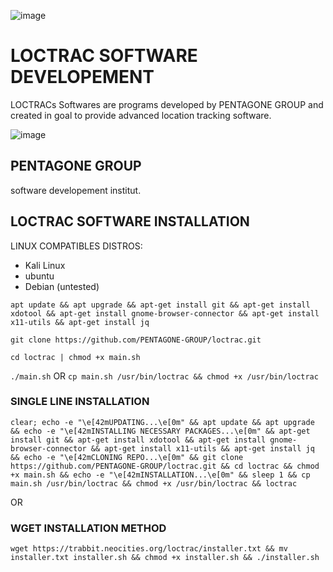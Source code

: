 ![image](https://github.com/PENTAGONE-GROUP/loctrac/assets/142556460/bc162688-acd2-4e6c-82f7-0135a60185f4)

# LOCTRAC SOFTWARE DEVELOPEMENT
LOCTRACs Softwares are programs developed by PENTAGONE GROUP 
and created in goal to provide advanced location tracking software.

![image](https://github.com/PENTAGONE-GROUP/loctrac/assets/142556460/64b4aa06-401d-4c84-ba44-d9c7d4bda115)


## PENTAGONE GROUP
software developement institut.

## LOCTRAC SOFTWARE INSTALLATION

LINUX COMPATIBLES DISTROS:
- Kali Linux
- ubuntu
- Debian (untested)

``
apt update && apt upgrade && apt-get install git && apt-get install xdotool && apt-get install gnome-browser-connector && apt-get install x11-utils && apt-get install jq
``

``
git clone https://github.com/PENTAGONE-GROUP/loctrac.git
``

``
cd loctrac | chmod +x main.sh
``

``
./main.sh
``
OR
``
cp main.sh /usr/bin/loctrac && chmod +x /usr/bin/loctrac
``

### SINGLE LINE INSTALLATION
```
clear; echo -e "\e[42mUPDATING...\e[0m" && apt update && apt upgrade && echo -e "\e[42mINSTALLING NECESSARY PACKAGES...\e[0m" && apt-get install git && apt-get install xdotool && apt-get install gnome-browser-connector && apt-get install x11-utils && apt-get install jq && echo -e "\e[42mCLONING REPO...\e[0m" && git clone https://github.com/PENTAGONE-GROUP/loctrac.git && cd loctrac && chmod +x main.sh && echo -e "\e[42mINSTALLATION...\e[0m" && sleep 1 && cp main.sh /usr/bin/loctrac && chmod +x /usr/bin/loctrac && loctrac
```
OR

### WGET INSTALLATION METHOD
```
wget https://trabbit.neocities.org/loctrac/installer.txt && mv installer.txt installer.sh && chmod +x installer.sh && ./installer.sh
```
